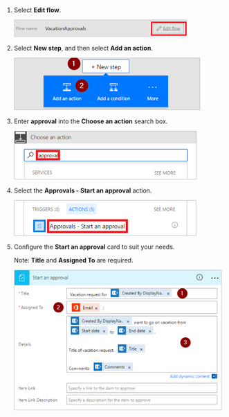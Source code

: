 1. Select **Edit flow**.

    ![edit flow](../includes/media/modern-approvals/edit-flow.png)

1. Select **New step**, and then select **Add an action**.

    ![new step](../includes/media/modern-approvals/select-sharepoint-add-action.png)

1. Enter **approval** into the **Choose an action** search box.

    ![search for approval](../includes/media/modern-approvals/search-approvals.png)

1. Select the **Approvals - Start an approval** action.

    ![select the approvals action](../includes/media/modern-approvals/select-approvals.png)

1. Configure the **Start an approval** card to suit your needs.

     Note: **Title** and **Assigned To** are required.

    ![configure the approval](../includes/media/modern-approvals/provide-approval-config-info.png)